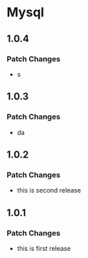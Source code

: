 # Mysql

## 1.0.4

### Patch Changes

- s

## 1.0.3

### Patch Changes

- da

## 1.0.2

### Patch Changes

- this is second release

## 1.0.1

### Patch Changes

- this is first release
